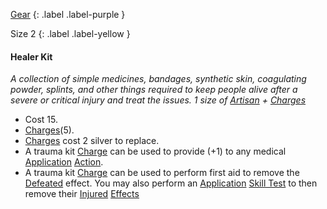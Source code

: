 [Gear](Game/Core/Gear)
{: .label .label-purple }

Size 2
{: .label .label-yellow }

#### Healer Kit
_A collection of simple medicines, bandages, synthetic skin, coagulating powder, splints, and other things required to keep people alive after a severe or critical injury and treat the issues. 1 size of [Artisan](Materials#Artisan) + [Charges](Game/Core/Blocks/Charges)_

- Cost 15.
- [Charges](Game/Core/Blocks/Charges)(5).
- [Charges](Game/Core/Blocks/Charges) cost 2 silver to replace.
- A trauma kit [Charge](Game/Core/Blocks/Charges) can be used to provide (+1) to any medical [Application](Core/Intelligence#Application) [Action](Core/Terminology#Action).
- A trauma kit [Charge](Game/Core/Blocks/Charges) can be used to perform first aid to remove the [Defeated](Core/Effects#Defeated) effect. You may also perform an [Application](Core/Intelligence#Application) [Skill Test](Game/Core/Terminology#Skill%20Test) to then remove their [Injured](Game/Core/Blocks/Injured) [Effects](Game/Core/Effects)